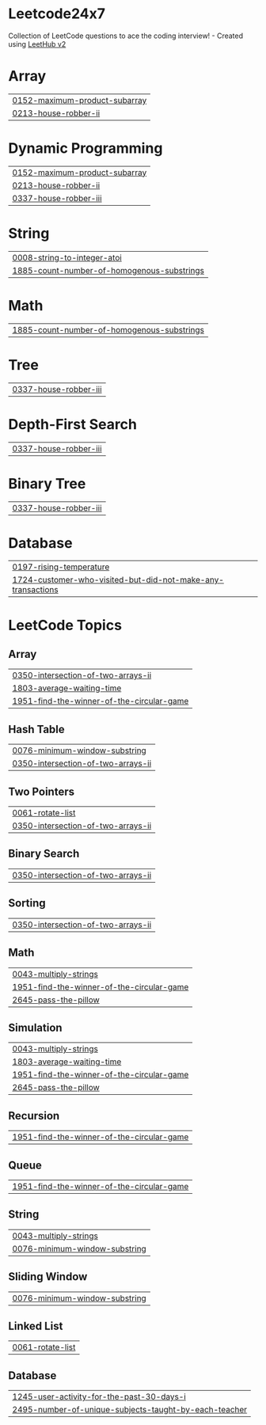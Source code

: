 # Leetcode24x7
Collection of LeetCode questions to ace the coding interview! - Created using [LeetHub v2](https://github.com/arunbhardwaj/LeetHub-2.0)


# Array
|  |
| ------- |
| [0152-maximum-product-subarray](https://github.com/bishalchatterjee/Leetcode24x7/tree/master/0152-maximum-product-subarray) |
| [0213-house-robber-ii](https://github.com/bishalchatterjee/Leetcode24x7/tree/master/0213-house-robber-ii) |
# Dynamic Programming
|  |
| ------- |
| [0152-maximum-product-subarray](https://github.com/bishalchatterjee/Leetcode24x7/tree/master/0152-maximum-product-subarray) |
| [0213-house-robber-ii](https://github.com/bishalchatterjee/Leetcode24x7/tree/master/0213-house-robber-ii) |
| [0337-house-robber-iii](https://github.com/bishalchatterjee/Leetcode24x7/tree/master/0337-house-robber-iii) |
# String
|  |
| ------- |
| [0008-string-to-integer-atoi](https://github.com/bishalchatterjee/Leetcode24x7/tree/master/0008-string-to-integer-atoi) |
| [1885-count-number-of-homogenous-substrings](https://github.com/bishalchatterjee/Leetcode24x7/tree/master/1885-count-number-of-homogenous-substrings) |
# Math
|  |
| ------- |
| [1885-count-number-of-homogenous-substrings](https://github.com/bishalchatterjee/Leetcode24x7/tree/master/1885-count-number-of-homogenous-substrings) |
# Tree
|  |
| ------- |
| [0337-house-robber-iii](https://github.com/bishalchatterjee/Leetcode24x7/tree/master/0337-house-robber-iii) |
# Depth-First Search
|  |
| ------- |
| [0337-house-robber-iii](https://github.com/bishalchatterjee/Leetcode24x7/tree/master/0337-house-robber-iii) |
# Binary Tree
|  |
| ------- |
| [0337-house-robber-iii](https://github.com/bishalchatterjee/Leetcode24x7/tree/master/0337-house-robber-iii) |
# Database
|  |
| ------- |
| [0197-rising-temperature](https://github.com/bishalchatterjee/Leetcode24x7/tree/master/0197-rising-temperature) |
| [1724-customer-who-visited-but-did-not-make-any-transactions](https://github.com/bishalchatterjee/Leetcode24x7/tree/master/1724-customer-who-visited-but-did-not-make-any-transactions) |
<!---LeetCode Topics Start-->
# LeetCode Topics
## Array
|  |
| ------- |
| [0350-intersection-of-two-arrays-ii](https://github.com/bishalchatterjee/Leetcode24x7/tree/master/0350-intersection-of-two-arrays-ii) |
| [1803-average-waiting-time](https://github.com/bishalchatterjee/Leetcode24x7/tree/master/1803-average-waiting-time) |
| [1951-find-the-winner-of-the-circular-game](https://github.com/bishalchatterjee/Leetcode24x7/tree/master/1951-find-the-winner-of-the-circular-game) |
## Hash Table
|  |
| ------- |
| [0076-minimum-window-substring](https://github.com/bishalchatterjee/Leetcode24x7/tree/master/0076-minimum-window-substring) |
| [0350-intersection-of-two-arrays-ii](https://github.com/bishalchatterjee/Leetcode24x7/tree/master/0350-intersection-of-two-arrays-ii) |
## Two Pointers
|  |
| ------- |
| [0061-rotate-list](https://github.com/bishalchatterjee/Leetcode24x7/tree/master/0061-rotate-list) |
| [0350-intersection-of-two-arrays-ii](https://github.com/bishalchatterjee/Leetcode24x7/tree/master/0350-intersection-of-two-arrays-ii) |
## Binary Search
|  |
| ------- |
| [0350-intersection-of-two-arrays-ii](https://github.com/bishalchatterjee/Leetcode24x7/tree/master/0350-intersection-of-two-arrays-ii) |
## Sorting
|  |
| ------- |
| [0350-intersection-of-two-arrays-ii](https://github.com/bishalchatterjee/Leetcode24x7/tree/master/0350-intersection-of-two-arrays-ii) |
## Math
|  |
| ------- |
| [0043-multiply-strings](https://github.com/bishalchatterjee/Leetcode24x7/tree/master/0043-multiply-strings) |
| [1951-find-the-winner-of-the-circular-game](https://github.com/bishalchatterjee/Leetcode24x7/tree/master/1951-find-the-winner-of-the-circular-game) |
| [2645-pass-the-pillow](https://github.com/bishalchatterjee/Leetcode24x7/tree/master/2645-pass-the-pillow) |
## Simulation
|  |
| ------- |
| [0043-multiply-strings](https://github.com/bishalchatterjee/Leetcode24x7/tree/master/0043-multiply-strings) |
| [1803-average-waiting-time](https://github.com/bishalchatterjee/Leetcode24x7/tree/master/1803-average-waiting-time) |
| [1951-find-the-winner-of-the-circular-game](https://github.com/bishalchatterjee/Leetcode24x7/tree/master/1951-find-the-winner-of-the-circular-game) |
| [2645-pass-the-pillow](https://github.com/bishalchatterjee/Leetcode24x7/tree/master/2645-pass-the-pillow) |
## Recursion
|  |
| ------- |
| [1951-find-the-winner-of-the-circular-game](https://github.com/bishalchatterjee/Leetcode24x7/tree/master/1951-find-the-winner-of-the-circular-game) |
## Queue
|  |
| ------- |
| [1951-find-the-winner-of-the-circular-game](https://github.com/bishalchatterjee/Leetcode24x7/tree/master/1951-find-the-winner-of-the-circular-game) |
## String
|  |
| ------- |
| [0043-multiply-strings](https://github.com/bishalchatterjee/Leetcode24x7/tree/master/0043-multiply-strings) |
| [0076-minimum-window-substring](https://github.com/bishalchatterjee/Leetcode24x7/tree/master/0076-minimum-window-substring) |
## Sliding Window
|  |
| ------- |
| [0076-minimum-window-substring](https://github.com/bishalchatterjee/Leetcode24x7/tree/master/0076-minimum-window-substring) |
## Linked List
|  |
| ------- |
| [0061-rotate-list](https://github.com/bishalchatterjee/Leetcode24x7/tree/master/0061-rotate-list) |
## Database
|  |
| ------- |
| [1245-user-activity-for-the-past-30-days-i](https://github.com/bishalchatterjee/Leetcode24x7/tree/master/1245-user-activity-for-the-past-30-days-i) |
| [2495-number-of-unique-subjects-taught-by-each-teacher](https://github.com/bishalchatterjee/Leetcode24x7/tree/master/2495-number-of-unique-subjects-taught-by-each-teacher) |
<!---LeetCode Topics End-->
